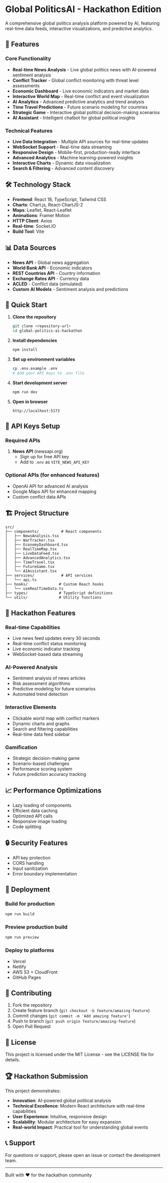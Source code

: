 # Global PoliticsAI - Hackathon Edition

A comprehensive global politics analysis platform powered by AI, featuring real-time data feeds, interactive visualizations, and predictive analytics.

## 🚀 Features

### Core Functionality
- **Real-time News Analysis** - Live global politics news with AI-powered sentiment analysis
- **Conflict Tracker** - Global conflict monitoring with threat level assessments
- **Economic Dashboard** - Live economic indicators and market data
- **Interactive World Map** - Real-time conflict and event visualization
- **AI Analytics** - Advanced predictive analytics and trend analysis
- **Time Travel Predictions** - Future scenario modeling for countries
- **Strategic Game** - Interactive global political decision-making scenarios
- **AI Assistant** - Intelligent chatbot for global political insights

### Technical Features
- **Live Data Integration** - Multiple API sources for real-time updates
- **WebSocket Support** - Real-time data streaming
- **Responsive Design** - Mobile-first, production-ready interface
- **Advanced Analytics** - Machine learning-powered insights
- **Interactive Charts** - Dynamic data visualization
- **Search & Filtering** - Advanced content discovery

## 🛠 Technology Stack

- **Frontend**: React 18, TypeScript, Tailwind CSS
- **Charts**: Chart.js, React-ChartJS-2
- **Maps**: Leaflet, React-Leaflet
- **Animations**: Framer Motion
- **HTTP Client**: Axios
- **Real-time**: Socket.IO
- **Build Tool**: Vite

## 📊 Data Sources

- **News API** - Global news aggregation
- **World Bank API** - Economic indicators
- **REST Countries API** - Country information
- **Exchange Rates API** - Currency data
- **ACLED** - Conflict data (simulated)
- **Custom AI Models** - Sentiment analysis and predictions

## 🚀 Quick Start

1. **Clone the repository**
   ```bash
   git clone <repository-url>
   cd global-politics-ai-hackathon
   ```

2. **Install dependencies**
   ```bash
   npm install
   ```

3. **Set up environment variables**
   ```bash
   cp .env.example .env
   # Add your API keys to .env file
   ```

4. **Start development server**
   ```bash
   npm run dev
   ```

5. **Open in browser**
   ```
   http://localhost:5173
   ```

## 🔑 API Keys Setup

### Required APIs
1. **News API** (newsapi.org)
   - Sign up for free API key
   - Add to `.env` as `VITE_NEWS_API_KEY`

### Optional APIs (for enhanced features)
- OpenAI API for advanced AI analysis
- Google Maps API for enhanced mapping
- Custom conflict data APIs

## 🏗 Project Structure

```
src/
├── components/          # React components
│   ├── NewsAnalysis.tsx
│   ├── WarTracker.tsx
│   ├── EconomyDashboard.tsx
│   ├── RealTimeMap.tsx
│   ├── LiveDataFeed.tsx
│   ├── AdvancedAnalytics.tsx
│   ├── TimeTravel.tsx
│   ├── FutureGame.tsx
│   └── AIAssistant.tsx
├── services/            # API services
│   └── api.ts
├── hooks/              # Custom React hooks
│   └── useRealTimeData.ts
├── types/              # TypeScript definitions
└── utils/              # Utility functions
```

## 🎯 Hackathon Features

### Real-time Capabilities
- Live news feed updates every 30 seconds
- Real-time conflict status monitoring
- Live economic indicator tracking
- WebSocket-based data streaming

### AI-Powered Analysis
- Sentiment analysis of news articles
- Risk assessment algorithms
- Predictive modeling for future scenarios
- Automated trend detection

### Interactive Elements
- Clickable world map with conflict markers
- Dynamic charts and graphs
- Search and filtering capabilities
- Real-time data feed sidebar

### Gamification
- Strategic decision-making game
- Scenario-based challenges
- Performance scoring system
- Future prediction accuracy tracking

## 📈 Performance Optimizations

- Lazy loading of components
- Efficient data caching
- Optimized API calls
- Responsive image loading
- Code splitting

## 🔒 Security Features

- API key protection
- CORS handling
- Input sanitization
- Error boundary implementation

## 🚀 Deployment

### Build for production
```bash
npm run build
```

### Preview production build
```bash
npm run preview
```

### Deploy to platforms
- Vercel
- Netlify
- AWS S3 + CloudFront
- GitHub Pages

## 🤝 Contributing

1. Fork the repository
2. Create feature branch (`git checkout -b feature/amazing-feature`)
3. Commit changes (`git commit -m 'Add amazing feature'`)
4. Push to branch (`git push origin feature/amazing-feature`)
5. Open Pull Request

## 📝 License

This project is licensed under the MIT License - see the LICENSE file for details.

## 🏆 Hackathon Submission

This project demonstrates:
- **Innovation**: AI-powered global political analysis
- **Technical Excellence**: Modern React architecture with real-time capabilities
- **User Experience**: Intuitive, responsive design
- **Scalability**: Modular architecture for easy expansion
- **Real-world Impact**: Practical tool for understanding global events

## 📞 Support

For questions or support, please open an issue or contact the development team.

---

Built with ❤️ for the hackathon community